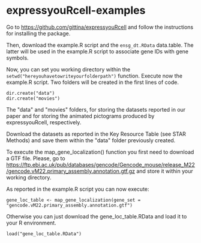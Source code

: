 # expressyouRcell-examples

Go to https://github.com/gittina/expressyouRcell and follow the instructions for installing the package.

Then, download the example.R script and the ```ensg_dt.RData``` data.table. The latter will be used in the example.R script to associate gene IDs with gene symbols. 

Now, you can set you working directory within the ```setwd("hereyouhavetowriteyourfolderpath")``` function.
Execute now the example.R script. Two folders will be created in the first lines of code. 
```
dir.create("data")
dir.create("movies")
```

The "data" and "movies" folders, for storing the datasets reported in our paper and for storing the animated pictograms produced by expressyouRcell, respectively. 

Download the datasets as reported in the Key Resource Table (see STAR Methods) and save them within the "data" folder previously created.

To execute the map_gene_localization() function you first need to download a GTF file. Please, go to https://ftp.ebi.ac.uk/pub/databases/gencode/Gencode_mouse/release_M22/gencode.vM22.primary_assembly.annotation.gtf.gz and store it within your working directory.

As reported in the example.R script you can now execute:
```
gene_loc_table <- map_gene_localization(gene_set = "gencode.vM22.primary_assembly.annotation.gtf")
```

Otherwise you can just download the gene_loc_table.RData and load it to your R environment.

```
load("gene_loc_table.RData")
```
